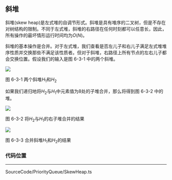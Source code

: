 <!-- @format -->

## 斜堆

斜堆(skew heap)是左式堆的自调节形式。斜堆是具有堆序的二叉树，但是不存在对树结构的限制。不同于左式堆，斜堆的右路径在任何时刻都可以任意长，因此，所有操作的最坏情形运行时间均为$O(N)$。

斜堆的基本操作是合并。对于左式堆，我们查看是否左儿子和右儿子满足左式堆堆序性质并交换那些不满足该性质者。但对于斜堆，右路径上所有节点的左右儿子都会交换位置。假设我们的输入是图 6-3-1 中的两个斜堆。

<image src="../../../Images/ch6/6-3-1.png">

图 6-3-1 两个斜堆$H_1$和$H_2$

如果我们递归地将$H_2$与$H_1$中元素值为$8$处的子堆合并，那么将得到图 6-3-2 中的堆。

<image src="../../../Images/ch6/6-3-2.png">

图 6-3-2 将$H_2$与$H_1$的右子堆合并的结果

<image src="../../../Images/ch6/6-3-3.png">

图 6-3-3 合并斜堆$H_1$和$H_2$的结果

### 代码位置

---

SourceCode/PriorityQueue/SkewHeap.ts
